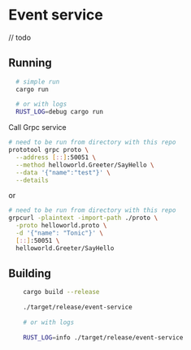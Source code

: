 
# Event service

// todo

## Running

```sh      
  # simple run
  cargo run 
                    
  # or with logs
  RUST_LOG=debug cargo run 
```      

Call Grpc service

```sh
# need to be run from directory with this repo
prototool grpc proto \
  --address [::]:50051 \
  --method helloworld.Greeter/SayHello \
  --data '{"name":"test"}' \
  --details
```                    

or 

```sh 
# need to be run from directory with this repo
grpcurl -plaintext -import-path ./proto \
  -proto helloworld.proto \
  -d '{"name": "Tonic"}' \
  [::]:50051 \
  helloworld.Greeter/SayHello

```

## Building

```sh                   
    cargo build --release
                              
    ./target/release/event-service
      
    # or with logs
         
    RUST_LOG=info ./target/release/event-service

```